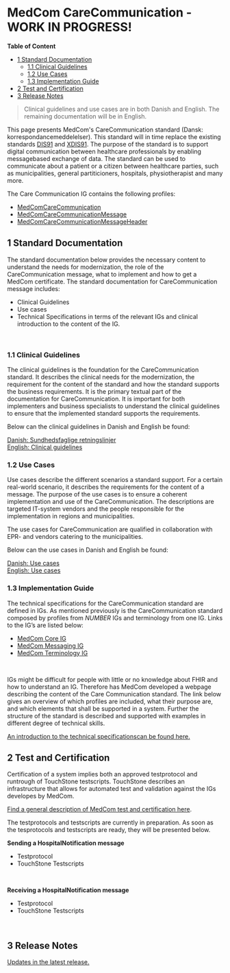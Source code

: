 # MedCom CareCommunication - WORK IN PROGRESS!
<!-- HomePage -->
**Table of Content**
* [1 Standard Documentation](#1-standard-documentation)
  * [1.1 Clinical Guidelines](#11-clinical-guidelines)
  * [1.2 Use Cases](#12-use-cases)
  * [1.3 Implementation Guide](#13-implementation-guide)
* [2 Test and Certification](#2-test-and-certification)
* [3 Release Notes](#3-release-notes)


> Clinical guidelines and use cases are in both Danish and English. The remaining documentation will be in English.

This page presents MedCom's CareCommunication standard (Dansk: korrespondancemeddelelser). This standard will in time replace the existing standards <a href="https://svn.medcom.dk/svn/releases/Standarder/Den%20gode%20korrespondance/EDI/Dokumentation/" target="_blank">DIS91</a> and <a href="https://svn.medcom.dk/svn/releases/Standarder/Den%20gode%20korrespondance/XML/Dokumentation/" target="_blank">XDIS91</a>. The purpose of the standard is to support digital communication between healthcare professionals by enabling  messagebased exchange of data. The standard can be used to communicate about a patient or a citizen between healthcare parties, such as municipalities, general partiticioners, hospitals, physiotherapist and many more. 

The Care Communication IG contains the following profiles: 
*	<a href="https://build.fhir.org/ig/medcomdk/dk-medcom-carecommunication/StructureDefinition-medcom-careCommunication-communication.html" target="_blank">MedComCareCommunication</a>
*	<a href="https://build.fhir.org/ig/medcomdk/dk-medcom-carecommunication/StructureDefinition-medcom-careCommunication-message.html" target="_blank">MedComCareCommunicationMessage</a>
*	<a href="https://build.fhir.org/ig/medcomdk/dk-medcom-carecommunication/StructureDefinition-medcom-careCommunication-messageHeader.html" target="_blank">MedComCareCommunicationMessageHeader </a>

## 1 Standard Documentation 
The standard documentation below provides the necessary content to understand the needs for modernization, the role of the CareCommunication message, what to implement and how to get a MedCom certificate. The standard documentation for CareCommunication message includes:
  * Clinical Guidelines
  * Use cases
  * Technical Specifications in terms of the relevant IGs and clinical introduction to the content of the IG.
<p>&nbsp;</p>

### 1.1 Clinical Guidelines 

The clinical guidelines is the foundation for the CareCommunication standard. It describes the clinical needs for the modernization, the requirement for the content of the standard and how the standard supports the business requirements. It is the primary textual part of the documentation for CareCommunication. It is important for both implementers and business specialists to understand the clinical guidelines to ensure that the implemented standard supports the requirements.

Below can the clinical guidelines in Danish and English be found:

[Danish: Sundhedsfaglige retningslinjer](assets/documents/Clinical-guidelines-DA.md) <br> 
[English: Clinical guidelines](assets/documents/Clinical-guidelines-ENG.md) 

### 1.2 Use Cases

Use cases describe the different scenarios a standard support. For a certain real-world scenario, it describes the requirements for the content of a message. The purpose of the use cases is to ensure a coherent implementation and use of the CareCommunication. The descriptions are targeted IT-system vendors and the people responsible for the implementation in regions and municipalities.

The use cases for CareCommunication are qualified in collaboration with EPR- and vendors catering to the municipalities.

Below can the use cases in Danish and English be found:

[Danish: Use cases](assets/documents/UseCases-DA.md) <br> 
[English: Use cases](assets/documents/UseCases-ENG.md) 

### 1.3 Implementation Guide

The technical specifications for the CareCommunication standard are defined in IGs. As mentioned previously is the CareCommunication standard composed by profiles from *NUMBER* IGs and terminology from one IG. Links to the IG’s are listed below:
*	<a href="https://medcomdk.github.io/dk-medcom-core/" target="_blank">MedCom Core IG</a>
*	<a href="https://build.fhir.org/ig/medcomdk/dk-medcom-messaging/" target="_blank">MedCom Messaging IG</a>
*	<a href="https://build.fhir.org/ig/medcomdk/dk-medcom-terminology/" target="_blank">MedCom Terminology IG</a>
<p>&nbsp;</p>

IGs might be difficult for people with little or no knowledge about FHIR and how to understand an IG. Therefore has MedCom developed a webpage describing the content of the Care Communication standard. The link below gives an overview of which profiles are included, what their purpose are, and which elements that shall be supported in a system. Further the structure of the standard is described and supported with examples in different degree of technical skills.

[An introduction to the technical specificationscan be found here.]((assets/documents/Intro-Technical-Spec-ENG.md))

## 2 Test and Certification
Certification of a system implies both an approved testprotocol and runtrough of TouchStone testscripts. TouchStone describes an infrastructure that allows for automated test and validation against the IGs developes by MedCom.

[Find a general description of MedCom test and certification here](https://tmsmedcom.github.io/GitHubPagesTest/#test-and-certification). 

The testprotocols and testscripts are currently in preparation. As soon as the tesprotocols and testscripts are ready, they will be presented below.

**Sending a HospitalNotification message**
  * Testprotocol
  * TouchStone Testscripts
<p>&nbsp;</p>
 
**Receiving a HospitalNotification message**
  * Testprotocol
  * TouchStone Testscripts
<p>&nbsp;</p>

## 3 Release Notes

[Updates in the latest release.](assets/documents/ReleaseNote-ENG.md)
